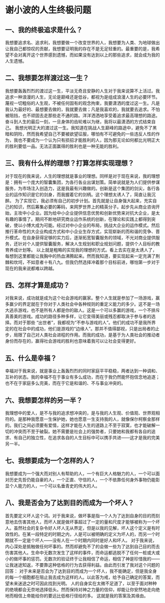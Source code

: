 # 谢小波的人生终极问题

## 一、我的终极追求是什么？
我想要追求名、追求利，我想要做一个改变世界的人，我想要为人类、为地球做出让我自己都惊叹的贡献，我想要证明我的存在不是无足轻重的。最重要的是，我希望不会对离开这个世界感到遗憾，而如果没有达到以上的那些追求，就会成为我的人生遗憾。
## 二、我想要怎样渡过这一生？
我想要轰轰烈烈的渡过这一生，平淡无奇且安静的人生对于我来说算不上活过。我追求一种浪漫的人生，无论是巅峰还是低谷，都视为是组成浪漫人生的必要环节。蔑视一切粗俗的人生观，不被任何固有的观念拘束，我要潇洒的度过这一生。凡是我认为最好的、最想要去做的，我就要去做；凡是我喜欢的，我就要去追求。不怕被阻挡，也不顽固去走那些走不通的路。洋洋洒洒地享受着追求最高理想的路途。奋斗到人生的最后一刻，一旦身体的齿轮难以为继，我将以最潇洒的方式结束自己。
我想光明正大的渡过这一生。我知道在挑战人生巅峰的路途中，避免不了黑暗和阴险，然而我希望自己不要被欲望征服，哪怕有不可避免的一些违反人性的作为，我也不要成为一个认为只有损招才能胜利的人，因为那无论如何都比光明正大的胜利要低一品。无法正面赢得的胜利也是一种无能的胜利。
## 三、我有什么样的理想？打算怎样实现理想？
对于现在的我来说，人生的理想就是事业的理想。同样是对于现在来说，我的理想是：拥有一个庞大的智囊集团，为各行各业出谋划策。简单说就是为人们提供参谋服务，为市场注入创造力，这是我最有兴趣做的。创新是这个集团的剑尖，各行各业的运作知识是它的剑身，而我握着它的剑柄。这个理想太诱人了，简直让我沉醉。
为了实现它，我必须有自己的初步计划。首先就是让自身强大起来，充实自己的知识，然后筹集必要的筹码，来网罗世界上的精英分子。起步先从商业咨询开始，主攻中小企业。因为给中小企业提供信息优势和创新优势来对抗大企业，是太有趣的事情了。期间不断地研究商业运作系统的创新，在理论和实践上都得到突破，使以小博大成为可能。经过对中小企业的布局，挑战大企业的运作模式。然后推行革命性的大企业构成方式和中小企业生存方式，实现崭新的而和谐的竞争、晋升模式。在自身获得足够的实力后，逐渐拓宽智囊服务的领域，不光对商业提供服务，还针对个人提供智囊服务，解决人生规划和职业规划问题，提供个人目标的教育养成计划等。
以上就是粗略的实现我的理想的方式。看上去实在是太诱人了，每想到这里都能让我胸中的热血沸腾起来。然而我知道，要实现起来一定充满了荆棘和坎坷，不如意者十有八九。但我仍然选择冲着那个目标前进，哪怕第一步对于现在的我来说都难以跨越。
## 四、怎样才算是成功？
对我来说，成功就是成为这个社会游戏的赢家。整个人生就是参加了一场游戏，赢多赢少的界定就在于你对于人类社会中各种规则的重定义能力的多少。这不是一场大逃杀游戏，也不是所有人都是你的敌人。这是一个可以多赢的游戏，一个不排斥真善美的游戏。成功的路径多种多样，让它变得美丽或残忍都取决于参与者的选择。而对于那些 “出世者”，我都视为“不参与游戏的人”。他们的成功不是我所界定的在社会中的成功，他们是游戏的“边缘人”。那并不值得鄙视，只是出局者的止步，局限了自己对人类社会进程的作用。而我的成功，是基于为人类社会的推动者身份而存在的，赢得社会游戏的胜利也意味着我可以让社会变得更好。
## 五、什么是幸福？
幸福对于我来说，就是事业上轰轰烈烈的同时家庭平平稳稳，两者达到一种调和、互补的状态。我的幸福不在于事业有多么成功，而在于我仍然能怀抱信念地追逐；也不在于家庭多么完美，而在于它是和谐的、不与事业冲突的。
## 六、我想要怎样的另一半？
我理想中的爱人，是不与我的追求想冲突的，是与我的人生观、价值观、世界观相符的。是那种我愿意一生保护她，她也愿意一生支持我的人，就像保尔柯察金那样的。我们之间必须要有爱情，这样才能在人生的道路上不至于寂寞，也才能破解一切的冲突而不至于破裂。她不需要是社会上的强势者，只要她和我都有各自的追求、有自己的独立性，在追求各自的人生目标中可以携手共进——这才是我的完美另一半。
## 七、我想要成为一个怎样的人？
我想要成为一个强大而对别人有帮助的人，一个有巨大人格魅力的人，一个可以面对历史先哲仍能自豪的人，一个正直、守信的人，一个不依靠任何身外事物仍能彰显个人能力的人，一个可以名垂青史的伟大的人。
## 八、我是否会为了达到目的而成为一个坏人？
首先要定义坏人这个词。对于我来说，做坏事是指一个人为了达到自身的目的而刻意地去伤害其他人，而坏人就是做坏事超过了一定的量和尺度才能够被称为一个坏人。虽然社会的复杂令好人坏人无从界定，但是以我的见解，坏人这个定义是有时效性的。在某一段特定的时期之内，人是可以被明确的定义为坏人的，而另一个时期就不一定是个坏人——没有人在一个时期内同时是好人和坏人。
对于我来说，内心深处是抵触做任何坏事的。然而却避免不了的会做一些为了达到自己目的而去伤害其他人。生命中无数次发生了这样的事件，而命运都逃脱不了任何一桩或大或小的做坏事的惩罚。无数次的验证终于让我相信了命运，相信了神是珍惜我的——让我迷途知返，不要靠这种低格的行为去获得利益。由此而引发了我对这个问题的回答：
对于未来是否会为了达到目的而成为一个坏人，我不能确定，但是我全身的每一个细胞都在阻止我去成为这样的人。以此答为戒，给予自己确定的答案，而望未来迷途之时可因此找到光明。
人的自身实在太微不足道了，以至于面对种种的绝境都会无奈地选择低头。然而保持对神之力量的信仰，却能让你安然地走向绝地而相信上帝能给你的要远比低格行径给的多。
这就是我的答案及其缘由。
